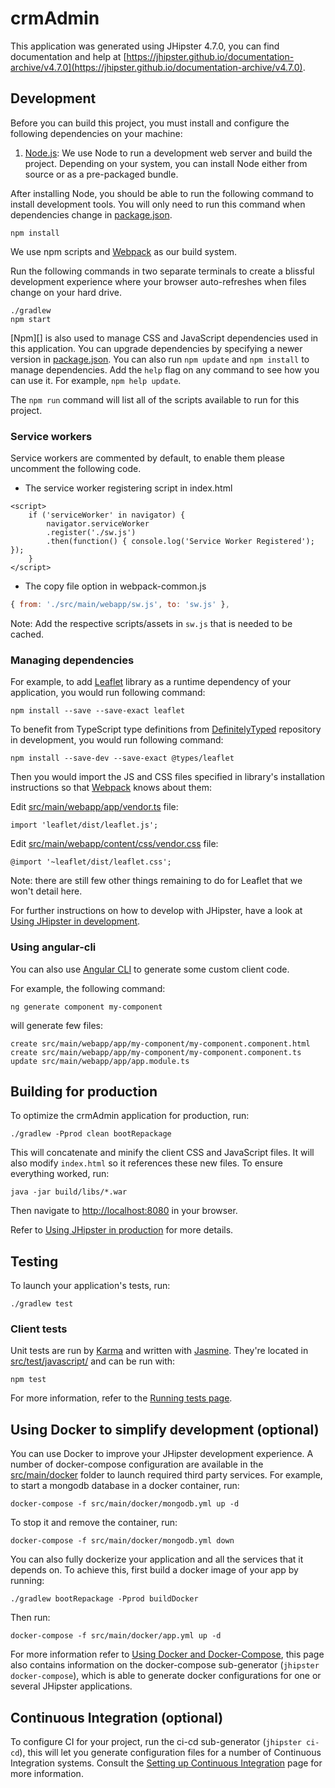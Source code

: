 # crmAdmin
This application was generated using JHipster 4.7.0, you can find documentation and help at [https://jhipster.github.io/documentation-archive/v4.7.0](https://jhipster.github.io/documentation-archive/v4.7.0).

## Development

Before you can build this project, you must install and configure the following dependencies on your machine:

1. [Node.js][]: We use Node to run a development web server and build the project.
   Depending on your system, you can install Node either from source or as a pre-packaged bundle.

After installing Node, you should be able to run the following command to install development tools.
You will only need to run this command when dependencies change in [package.json](package.json).

    npm install

We use npm scripts and [Webpack][] as our build system.


Run the following commands in two separate terminals to create a blissful development experience where your browser
auto-refreshes when files change on your hard drive.

    ./gradlew
    npm start

[Npm][] is also used to manage CSS and JavaScript dependencies used in this application. You can upgrade dependencies by
specifying a newer version in [package.json](package.json). You can also run `npm update` and `npm install` to manage dependencies.
Add the `help` flag on any command to see how you can use it. For example, `npm help update`.

The `npm run` command will list all of the scripts available to run for this project.

### Service workers

Service workers are commented by default, to enable them please uncomment the following code.

* The service worker registering script in index.html
```
<script>
    if ('serviceWorker' in navigator) {
        navigator.serviceWorker
        .register('./sw.js')
        .then(function() { console.log('Service Worker Registered'); });
    }
</script>
```
* The copy file option in webpack-common.js
```js
{ from: './src/main/webapp/sw.js', to: 'sw.js' },
```
Note: Add the respective scripts/assets in `sw.js` that is needed to be cached.

### Managing dependencies

For example, to add [Leaflet][] library as a runtime dependency of your application, you would run following command:

    npm install --save --save-exact leaflet

To benefit from TypeScript type definitions from [DefinitelyTyped][] repository in development, you would run following command:

    npm install --save-dev --save-exact @types/leaflet

Then you would import the JS and CSS files specified in library's installation instructions so that [Webpack][] knows about them:

Edit [src/main/webapp/app/vendor.ts](src/main/webapp/app/vendor.ts) file:
~~~
import 'leaflet/dist/leaflet.js';
~~~

Edit [src/main/webapp/content/css/vendor.css](src/main/webapp/content/css/vendor.css) file:
~~~
@import '~leaflet/dist/leaflet.css';
~~~

Note: there are still few other things remaining to do for Leaflet that we won't detail here.

For further instructions on how to develop with JHipster, have a look at [Using JHipster in development][].

### Using angular-cli

You can also use [Angular CLI][] to generate some custom client code.

For example, the following command:

    ng generate component my-component

will generate few files:

    create src/main/webapp/app/my-component/my-component.component.html
    create src/main/webapp/app/my-component/my-component.component.ts
    update src/main/webapp/app/app.module.ts

## Building for production

To optimize the crmAdmin application for production, run:

    ./gradlew -Pprod clean bootRepackage

This will concatenate and minify the client CSS and JavaScript files. It will also modify `index.html` so it references these new files.
To ensure everything worked, run:

    java -jar build/libs/*.war

Then navigate to [http://localhost:8080](http://localhost:8080) in your browser.

Refer to [Using JHipster in production][] for more details.

## Testing

To launch your application's tests, run:

    ./gradlew test

### Client tests

Unit tests are run by [Karma][] and written with [Jasmine][]. They're located in [src/test/javascript/](src/test/javascript/) and can be run with:

    npm test



For more information, refer to the [Running tests page][].

## Using Docker to simplify development (optional)

You can use Docker to improve your JHipster development experience. A number of docker-compose configuration are available in the [src/main/docker](src/main/docker) folder to launch required third party services.
For example, to start a mongodb database in a docker container, run:

    docker-compose -f src/main/docker/mongodb.yml up -d

To stop it and remove the container, run:

    docker-compose -f src/main/docker/mongodb.yml down

You can also fully dockerize your application and all the services that it depends on.
To achieve this, first build a docker image of your app by running:

    ./gradlew bootRepackage -Pprod buildDocker

Then run:

    docker-compose -f src/main/docker/app.yml up -d

For more information refer to [Using Docker and Docker-Compose][], this page also contains information on the docker-compose sub-generator (`jhipster docker-compose`), which is able to generate docker configurations for one or several JHipster applications.

## Continuous Integration (optional)

To configure CI for your project, run the ci-cd sub-generator (`jhipster ci-cd`), this will let you generate configuration files for a number of Continuous Integration systems. Consult the [Setting up Continuous Integration][] page for more information.

[JHipster Homepage and latest documentation]: https://jhipster.github.io
[JHipster 4.7.0 archive]: https://jhipster.github.io/documentation-archive/v4.7.0

[Using JHipster in development]: https://jhipster.github.io/documentation-archive/v4.7.0/development/
[Using Docker and Docker-Compose]: https://jhipster.github.io/documentation-archive/v4.7.0/docker-compose
[Using JHipster in production]: https://jhipster.github.io/documentation-archive/v4.7.0/production/
[Running tests page]: https://jhipster.github.io/documentation-archive/v4.7.0/running-tests/
[Setting up Continuous Integration]: https://jhipster.github.io/documentation-archive/v4.7.0/setting-up-ci/


[Node.js]: https://nodejs.org/
[Yarn]: https://yarnpkg.org/
[Webpack]: https://webpack.github.io/
[Angular CLI]: https://cli.angular.io/
[BrowserSync]: http://www.browsersync.io/
[Karma]: http://karma-runner.github.io/
[Jasmine]: http://jasmine.github.io/2.0/introduction.html
[Protractor]: https://angular.github.io/protractor/
[Leaflet]: http://leafletjs.com/
[DefinitelyTyped]: http://definitelytyped.org/
